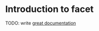 # Introduction to facet

TODO: write [great documentation](http://jacobian.org/writing/great-documentation/what-to-write/)
